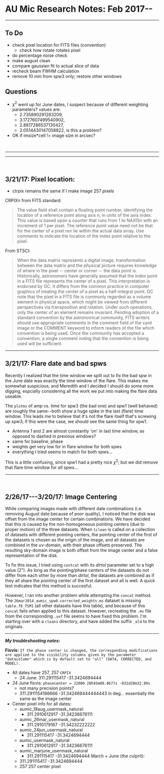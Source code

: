 # AU Mic Research Notes: Feb 2017--
---

## To Do
-   check pixel location for FITS files (convention)
    - check how rotate rotates pixel
-   do percentage noise check
-   make august clean
-   compare gaussian fit to actual slice of data
-   recheck beam FWHM calculation
-   remove 10 min from spw3 only; restore other windows

## Questions
- $\chi^2$ went up for June dates, I suspect because of different weighting parameters? values are:
    - 2.735890291283209,
    - 3.1727607499540902,
    - 2.8817286537130427,
    - 2.0514430147058822,
    is this a problem?
- OK if imsize*cell != image size in arcsec?

<br>

---
---

<br>

## 3/21/17: Pixel location:

- ctrpix remains the same if I make image 257 pixels

CRPIXn from FITS standard:
>The value field shall contain a floating point number, identifying the location of a reference point along axis n, in units of the axis index.  This value is based upon a counter that runs from 1 to NAXISn with an increment of 1 per pixel.  The reference point value need not be that for the center of a pixel nor lie within the actual data array.  Use comments to indicate the location of the index point relative to the pixel.

From STSCI:
>  When the data matrix represents a digital image, transformation between the data matrix and the physical picture requires knowledge of where in the pixel -- center or corner -- the data point is. Historically, astronomers have generally assumed that the index point in a FITS file represents the center of a pixel. This interpretation is endorsed by GC. It differs from the common practice in computer graphics of treating the center of a pixel as a half-integral point. GC note that the pixel in a FITS file is commonly regarded as a volume element in physical space, which might be viewed from different perspectives via transposition and rotation. Under such operations, only the center of an element remains invariant. Pending adoption of a standard convention by the astronomical community, FITS writers should use appropriate comments in the comment field of the card image or the COMMENT keyword to inform readers of the file which convention is being used. Once the community has accepted a convention, a single comment noting that the convention is being used will be sufficient.

---
## 3/21/17: Flare date and bad spws

Recently I realized that the time window we split out to fix the bad spw in the June date was exactly the time window of the flare. This makes me somewhat suspicious, and Meredith and I decided I should do some more digging, espcially considering all the work we put into making the flare data useable.

The `plotms` of amp vs. time for spw3 (the bad one)  and spw1 (well behaved) are roughly the same--both show a huge spike in the last (flare) time window. This leads me to believe that it's not the flare itself that's screwing up spw3; if this were the case, we should see the same thing for spw1.

-   Antenna 1 and 2 are almost constantly 'on' in last time window, as opposed to dashed in previous windows?
-   same for baseline, phase
-   weights get very low for in flare window for both spws
- everything I tried seems to match for both spws...

This is a little confusing, since spw1 had a pretty nice $\chi^2$; but we did remove that flare time window for *all* spws...

---
<br>

## 2/26/17---3/20/17: Image Centering

While comparing images made with different date combinations (i.e. removing August date because of poor quality), I noticed that the disk was offset from the image center for certain combinations. We have decided that this is caused by the non-homogeneous pointing centers (due to proper motion) of the three datasets. When `tclean` is called on a collection of datasets with different pointing centers, the pointing center of the first of the datasets is chosen as the origin of the image, and all datasets are combined in the *uv*-domain, with their phase offsets preserved. The resulting sky-domain image is both offset from the image center and a false representation of the disk.

To fix this issue, I tried using `contcat` with its *dirtol* parameter set to a high value (2"). As long as the pointing/phase centers of the datasets do not differ from each other by more than *dirtol*, the datasets are combined as if they all share the pointing center of the first dataset and all is well. A quick test indicates that this method is succesful.

However, I ran into another problem while attempting the `concat` method. The `26mar2014_aumic_spw0.corrected_weights.ms` dataset is missing `table.f8_TSM1` (all other datasets have this table), and because of this `concat` fails when applied to this dataset. However, recreating the `.ms` file from the corresponding `.uvf` file seems to have fixed this problem. I'm starting over with a `cleans` directory, and have added the suffix `_old` to the originals.

---
***My troubleshooting notes:***

**Fixvis:** `If the phase center is changed, the corresponding modifications are applied to the visibility columns given by the parameter "datacolumn" which is by default set to "all" (DATA, CORRECTED, and MODEL).`

-   All dates have 257, 257 `CRPIX`
    -   24 June: 311.291115417 -31.3424694444
-   24 June fixvis: `phasecenter = J2000 20h45m09.8677s -031d20m32.89s`
    -   not many precision points?
    -   311.2911154166666 -31.342469444444443 in deg... essentially the same as the image center
-   Center pixel info for all dates:
    -   aumic_18aug_usermask_natural:
        -   311.2910612917 -31.34236676111
    -   aumic_26mar_usermask_natural
        -   311.2910179167 -31.34232222222
    -   aumic_24jun_usermask_natural
        -   311.291115417 -31.3424694444
    -   aumic_usermask_natural
        -   311.2910612917 -31.34236676111
    -   aumic_marjune_usermask_natural
        -   311.291115417 -31.3424694444
March + June (the culprit):
    -   311.291115417 -31.3424694444
    -   257 257 center pixel
